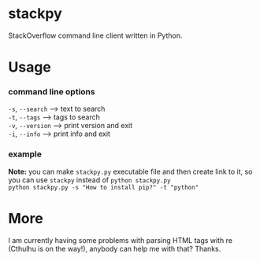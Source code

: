 # stackpy
StackOverflow command line client written in Python.

# Usage
### command line options

`-s`, `--search`  --> text to search  
`-t`, `--tags`    --> tags to search  
`-v`, `--version` --> print version and exit  
`-i`, `--info`    --> print info and exit  

### example
**Note:** you can make `stackpy.py` executable file and then create link to it, so you can use `stackpy` instead of `python stackpy.py`  
`python stackpy.py -s "How to install pip?" -t "python"`

# More
I am currently having some problems with parsing HTML tags with re (Cthulhu is on the way!), anybody can help me with that? Thanks.
